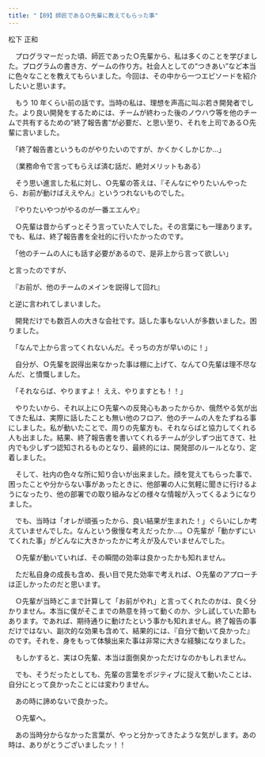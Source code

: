 ```yaml
---
title: "【89】師匠であるＯ先輩に教えてもらった事"
---
```



松下 正和


　プログラマーだった頃、師匠であったＯ先輩から、私は多くのことを学びました。プログラムの書き方、ゲームの作り方。社会人としての“つきあい”など本当に色々なことを教えてもらいました。今回は、その中から一つエピソードを紹介したいと思います。

　もう 10 年くらい前の話です。当時の私は、理想を声高に叫ぶ若き開発者でした。より良い開発をするためには、チームが終わった後のノウハウ等を他のチームで共有するための“終了報告書”が必要だ、と思い至り、それを上司であるＯ先輩に言いました。

　「終了報告書というものがやりたいのですが、かくかくしかじか…」

　（業務命令で言ってもらえば済む話だ、絶対メリットもある）

　そう思い進言した私に対し、Ｏ先輩の答えは、『そんなにやりたいんやったら、お前が動けばええやん』というつれないものでした。

　『やりたいやつがやるのが一番エエんや』

　Ｏ先輩は昔からずっとそう言っていた人でした。その言葉にも一理あります。でも、私は、終了報告書を全社的に行いたかったのです。

　「他のチームの人にも話す必要があるので、是非上から言って欲しい」

と言ったのですが、

　『お前が、他のチームのメインを説得して回れ』

と逆に言われてしまいました。

　開発だけでも数百人の大きな会社です。話した事もない人が多数いました。困りました。

　「なんで上から言ってくれないんだ。そっちの方が早いのに！」

　自分が、Ｏ先輩を説得出来なかった事は棚に上げて、なんてＯ先輩は理不尽なんだ、と憤慨しました。

　「それならば、やりますよ！ ええ、やりますとも！！」

　やりたいから、それ以上にＯ先輩への反発心もあったからか、俄然やる気が出てきた私は、実際に話したことも無い他のフロア、他のチームの人をたずねる事にしました。私が動いたことで、周りの先輩方も、それならばと協力してくれる人も出ました。結果、終了報告書を書いてくれるチームが少しずつ出てきて、社内でも少しずつ認知されるものとなり、最終的には、開発部のルールとなり、定着しました。

　そして、社内の色々な所に知り合いが出来ました。顔を覚えてもらった事で、困ったことや分からない事があったときに、他部署の人に気軽に聞きに行けるようになったり、他の部署での取り組みなどの様々な情報が入ってくるようになりました。

　でも、当時は「オレが頑張ったから、良い結果が生まれた！」ぐらいにしか考えていませんでした。なんという傲慢な考えだったか…。Ｏ先輩が「動かずにいてくれた事」がどんなに大きかったかに考えが及んでいませんでした。

　Ｏ先輩が動いていれば、その瞬間の効率は良かったかも知れません。

　ただ私自身の成長も含め、長い目で見た効率で考えれば、Ｏ先輩のアプローチは正しかったのだと思います。

　Ｏ先輩が当時どこまで計算して「お前がやれ」と言ってくれたのかは、良く分かりません。本当に僕がそこまでの熱意を持って動くのか、少し試していた節もあります。であれば、期待通りに動けたという事かも知れません。終了報告の事だけではない、副次的な効果も含めて、結果的には、『自分で動いて良かった』のです。それを、身をもって体験出来た事は非常に大きな経験になりました。

　もしかすると、実はＯ先輩、本当は面倒臭かっただけなのかもしれません。

　でも、そうだったとしても、先輩の言葉をポジティブに捉えて動いたことは、自分にとって良かったことには変わりません。

　あの時に諦めないで良かった。

　Ｏ先輩へ。

　あの当時分からなかった言葉が、やっと分かってきたような気がします。あの時は、ありがとうございましたッ！！
